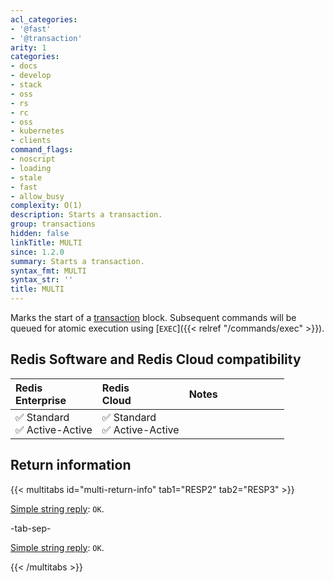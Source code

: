 ```yaml
---
acl_categories:
- '@fast'
- '@transaction'
arity: 1
categories:
- docs
- develop
- stack
- oss
- rs
- rc
- oss
- kubernetes
- clients
command_flags:
- noscript
- loading
- stale
- fast
- allow_busy
complexity: O(1)
description: Starts a transaction.
group: transactions
hidden: false
linkTitle: MULTI
since: 1.2.0
summary: Starts a transaction.
syntax_fmt: MULTI
syntax_str: ''
title: MULTI
---
```

Marks the start of a [transaction][tt] block.
Subsequent commands will be queued for atomic execution using [`EXEC`]({{< relref "/commands/exec" >}}).

[tt]: /develop/interact/transactions

## Redis Software and Redis Cloud compatibility

| Redis<br />Enterprise | Redis<br />Cloud | <span style="min-width: 9em; display: table-cell">Notes</span> |
|:----------------------|:-----------------|:------|
| <span title="Supported">&#x2705; Standard</span><br /><span title="Supported"><nobr>&#x2705; Active-Active</nobr></span> | <span title="Supported">&#x2705; Standard</span><br /><span title="Supported"><nobr>&#x2705; Active-Active</nobr></span> |  |

## Return information

{{< multitabs id="multi-return-info" 
    tab1="RESP2" 
    tab2="RESP3" >}}

[Simple string reply](../../develop/reference/protocol-spec#simple-strings): `OK`.

-tab-sep-

[Simple string reply](../../develop/reference/protocol-spec#simple-strings): `OK`.

{{< /multitabs >}}
